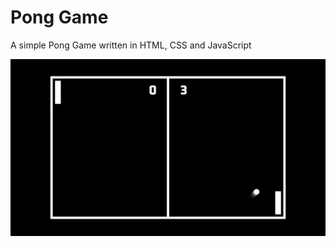 # Pong Game

A simple Pong Game written in HTML, CSS and JavaScript

![Pong Screeenshot](./thumb.jpg)
